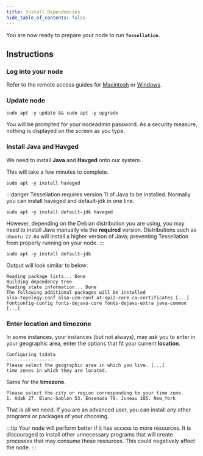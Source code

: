 ```yaml
---
title: Install Dependencies
hide_table_of_contents: false
---
```


<head>
  <title>Install Node Dependencies</title>
  <meta
    name="description"
    content="This document will help to install the necessary programs and binaries to properly run a Validator node."
  />
</head>

You are now ready to prepare your node to run **`Tessellation`**.

## Instructions

### Log into your node
Refer to the remote access guides for [Macintosh](/validate/resources/accessMac) or [Windows](/validate/resources/accessWin).

### Update node

```
sudo apt -y update && sudo apt -y upgrade
```

You will be prompted for your nodeadmin password. As a security measure, nothing is displayed on the screen as you type.

### Install Java and Havged

We need to install **Java** and **Havged** onto our system. 

This will take a few minutes to complete.

```
sudo apt -y install haveged
```
:::danger
Tessellation requires version 11 of Java to be installed. Normally you can install haveged and default-jdk in one line.
```
sudo apt -y install default-jdk haveged
```
However, depending on the Debian distribution you are using, you may need to install Java manually via the **required** version.  Distributions such as `Ubuntu 22.04` will install a higher version of Java; preventing Tessellation from properly running on your node.
:::

```
sudo apt -y install default-jdk
```
Output will look similar to below: 

```
Reading package lists... Done
Building dependency tree
Reading state information... Done
The following additional packages will be installed
alsa-topology-conf alsa-ucm-conf at-spi2-core ca-certificates [...]
fontconfig-config fonts-dejavu-core fonts-dejavu-extra java-common
[...]
```

### Enter location and timezone

In some instances, your instances (but not always), may ask you to enter in your geographic area, enter the options that fit your current **location**.

```
Configuring tzdata
------------------
Please select the geographic area in which you live. [...]
time zones in which they are located.
```
Same for the **timezone**.
```
Please select the city or region corresponding to your time zone.
1. Adak 27. Blanc-Sablon 53. Ensenada 79. Juneau 105. New_York
```
That is all we need. If you are an advanced user, you can install any other programs or packages of your choosing.

:::tip
Your node will perform better if it has access to more resources. It is discouraged to install other unnecessary programs that will create processes that may consume these resources. This could negatively affect the node.
:::

